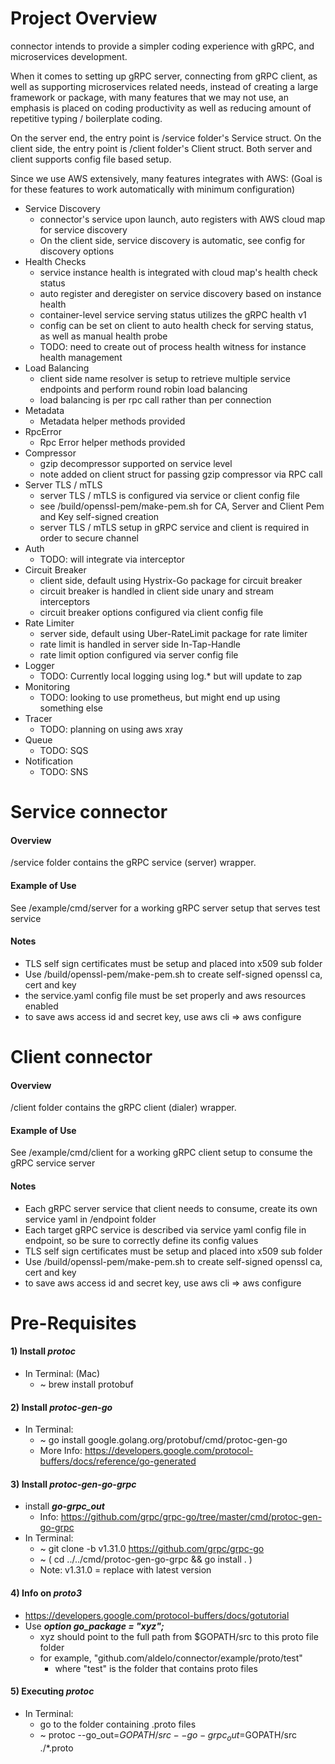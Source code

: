 # Project Overview
connector intends to provide a simpler coding experience with gRPC, and microservices development.

When it comes to setting up gRPC server, connecting from gRPC client, as well as supporting microservices related needs,
instead of creating a large framework or package, with many features that we may not use, an emphasis is placed on coding
productivity as well as reducing amount of repetitive typing / boilerplate coding.

On the server end, the entry point is /service folder's Service struct. 
On the client side, the entry point is /client folder's Client struct.
Both server and client supports config file based setup.

Since we use AWS extensively, many features integrates with AWS: (Goal is for these features to work automatically with minimum configuration)

- Service Discovery
    - connector's service upon launch, auto registers with AWS cloud map for service discovery
    - On the client side, service discovery is automatic, see config for discovery options
- Health Checks
    - service instance health is integrated with cloud map's health check status
    - auto register and deregister on service discovery based on instance health
    - container-level service serving status utilizes the gRPC health v1
    - config can be set on client to auto health check for serving status, as well as manual health probe
    - TODO: need to create out of process health witness for instance health management
- Load Balancing
    - client side name resolver is setup to retrieve multiple service endpoints and perform round robin load balancing
    - load balancing is per rpc call rather than per connection
- Metadata
    - Metadata helper methods provided
- RpcError
    - Rpc Error helper methods provided
- Compressor
    - gzip decompressor supported on service level
    - note added on client struct for passing gzip compressor via RPC call
- Server TLS / mTLS
    - server TLS / mTLS is configured via service or client config file
    - see /build/openssl-pem/make-pem.sh for CA, Server and Client Pem and Key self-signed creation  
    - server TLS / mTLS setup in gRPC service and client is required in order to secure channel
- Auth
    - TODO: will integrate via interceptor
- Circuit Breaker
    - client side, default using Hystrix-Go package for circuit breaker
    - circuit breaker is handled in client side unary and stream interceptors
    - circuit breaker options configured via client config file
- Rate Limiter
    - server side, default using Uber-RateLimit package for rate limiter
    - rate limit is handled in server side In-Tap-Handle
    - rate limit option configured via server config file
- Logger
    - TODO: Currently local logging using log.* but will update to zap
- Monitoring
    - TODO: looking to use prometheus, but might end up using something else
- Tracer
    - TODO: planning on using aws xray
- Queue
    - TODO: SQS
- Notification
    - TODO: SNS

# Service connector
#### Overview
/service folder contains the gRPC service (server) wrapper.  
#### Example of Use
See /example/cmd/server for a working gRPC server setup that serves test service
#### Notes
- TLS self sign certificates must be setup and placed into x509 sub folder
- Use /build/openssl-pem/make-pem.sh to create self-signed openssl ca, cert and key
- the service.yaml config file must be set properly and aws resources enabled
- to save aws access id and secret key, use aws cli => aws configure

# Client connector
#### Overview
/client folder contains the gRPC client (dialer) wrapper.
#### Example of Use
See /example/cmd/client for a working gRPC client setup to consume the gRPC service server
#### Notes
- Each gRPC server service that client needs to consume, create its own service yaml in /endpoint folder
- Each target gRPC service is described via service yaml config file in endpoint, so be sure to correctly define its config values
- TLS self sign certificates must be setup and placed into x509 sub folder
- Use /build/openssl-pem/make-pem.sh to create self-signed openssl ca, cert and key
- to save aws access id and secret key, use aws cli => aws configure

# Pre-Requisites
#### 1) Install ***protoc***
- In Terminal: (Mac)
    - ~ brew install protobuf
#### 2) Install ***protoc-gen-go***
- In Terminal:
    - ~ go install google.golang.org/protobuf/cmd/protoc-gen-go
    - More Info: https://developers.google.com/protocol-buffers/docs/reference/go-generated
#### 3) Install ***protoc-gen-go-grpc***
- install ***go-grpc_out***
    - Info: https://github.com/grpc/grpc-go/tree/master/cmd/protoc-gen-go-grpc
- In Terminal:
    - ~ git clone -b v1.31.0 https://github.com/grpc/grpc-go
    - ~ ( cd ../../cmd/protoc-gen-go-grpc && go install . )
    - Note: v1.31.0 = replace with latest version
#### 4) Info on ***proto3***
- https://developers.google.com/protocol-buffers/docs/gotutorial
- Use ***option go_package = "xyz";***
    - xyz should point to the full path from $GOPATH/src to this proto file folder
    - for example, "github.com/aldelo/connector/example/proto/test"
        - where "test" is the folder that contains proto files
#### 5) Executing ***protoc***
- In Terminal:
    - go to the folder containing .proto files
    - ~ protoc --go_out=$GOPATH/src --go-grpc_out=$GOPATH/src ./*.proto
    

